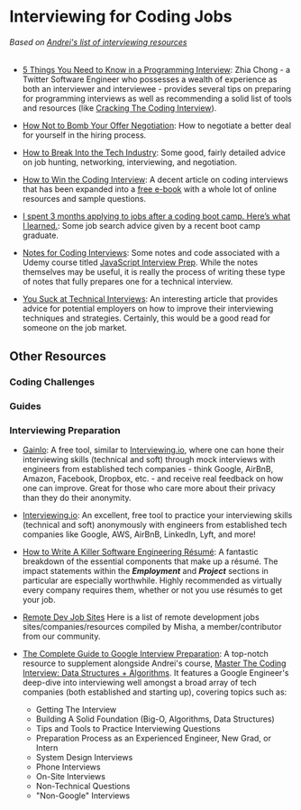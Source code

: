 # Interviewing for Coding Jobs

###### Based on [Andrei's list of interviewing resources](https://www.udemy.com/the-complete-web-developer-in-2018/learn/v4/t/lecture/8767388?start=0)

* [5 Things You Need to Know in a Programming Interview](https://medium.freecodecamp.org/the-most-important-things-you-need-to-know-for-a-programming-interview-3429ac2454b): Zhia Chong - a Twitter Software Engineer who possesses a wealth of experience as both an interviewer and interviewee - provides several tips on preparing for programming interviews as well as recommending a solid list of tools and resources (like [Cracking The Coding Interview](https://www.amazon.com/gp/product/0984782850/ref=as_li_tl?ie=UTF8&tag=zrecommended-20&camp=1789&creative=9325&linkCode=as2&creativeASIN=0984782850&linkId=86b9ff78cbd7423ea3b98d3aca1995c3)).

* [How Not to Bomb Your Offer Negotiation](https://medium.freecodecamp.org/how-not-to-bomb-your-offer-negotiation-c46bb9bc7dea): How to negotiate a better deal for yourself in the hiring process.

* [How to Break Into the Tech Industry](https://haseebq.com/how-to-break-into-tech-job-hunting-and-interviews/): Some good, fairly detailed advice on job hunting, networking, interviewing, and negotiation.

* [How to Win the Coding Interview](https://blog.devmastery.com/how-to-win-the-coding-interview-71ae7102d685): A decent article on coding interviews that has been expanded into a [free e-book](http://freebies.devmastery.com/interview-guide/) with a whole lot of online resources and sample questions.

* [I spent 3 months applying to jobs after a coding boot camp. Here’s what I learned.](https://medium.freecodecamp.org/5-key-learnings-from-the-post-bootcamp-job-search-9a07468d2331): Some job search advice given by a recent boot camp graduate.

* [Notes for Coding Interviews](https://pulamusic.github.io/Moon/coding-interviews/): Some notes and code associated with a Udemy course titled [JavaScript Interview Prep](https://www.udemy.com/javascript-interview-prep/learn/v4/content). While the notes themselves may be useful, it is really the process of writing these type of notes that fully prepares one for a technical interview.

* [You Suck at Technical Interviews](http://seldo.com/weblog/2014/08/26/you_suck_at_technical_interviews): An interesting article that provides advice for potential employers on how to improve their interviewing techniques and strategies. Certainly, this would be a good read for someone on the job market.

## Other Resources

### Coding Challenges

### Guides

### Interviewing Preparation


* [Gainlo](http://www.gainlo.co/#!/): A free tool, similar to [Interviewing.io](https://interviewing.io/), where one can hone their interviewing skills (technical and soft) through mock interviews with engineers from established tech companies - think Google, AirBnB, Amazon, Facebook, Dropbox, etc. - and receive real feedback on how one can improve. Great for those who care more about their privacy than they do their anonymity.

* [Interviewing.io](https://interviewing.io/): An excellent, free tool to practice your interviewing skills (technical and soft) anonymously with engineers from established tech companies like Google, AWS, AirBnB, LinkedIn, Lyft, and more!

* [How to Write A Killer Software Engineering Résumé](https://medium.freecodecamp.org/writing-a-killer-software-engineering-resume-b11c91ef699d): A fantastic breakdown of the essential components that make up a résumé. The impact statements within the **_Employment_** and **_Project_** sections in particular are especially worthwhile. Highly recommended as virtually every company requires them, whether or not you use résumés to get your job.

* [Remote Dev Job Sites](http://bit.ly/2NSgGe1) Here is a list of remote development jobs sites/companies/resources compiled by Misha, a member/contributor from our community.

* [The Complete Guide to Google Interview Preparation](http://blog.gainlo.co/index.php/category/google-interview-preparation/): A top-notch resource to supplement alongside Andrei's course, [Master The Coding Interview: Data Structures + Algorithms](https://www.udemy.com/master-the-coding-interview-data-structures-algorithms/). It features a Google Engineer's deep-dive into interviewing well amongst a broad array of tech companies (both established and starting up), covering topics such as:

  * Getting The Interview
  * Building A Solid Foundation (Big-O, Algorithms, Data Structures)
  * Tips and Tools to Practice Interviewing Questions
  * Preparation Process as an Experienced Engineer, New Grad, or Intern
  * System Design Interviews
  * Phone Interviews
  * On-Site Interviews
  * Non-Technical Questions
  * "Non-Google" Interviews
